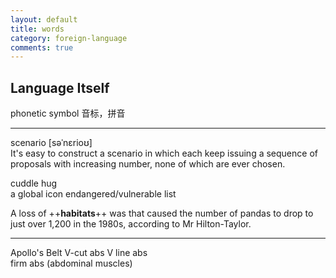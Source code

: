 ```yaml
---
layout: default
title: words 
category: foreign-language 
comments: true
---
```



## Language Itself
phonetic symbol 音标，拼音

---
scenario [səˈnɛrioʊ]  
It's easy to construct a scenario in which each keep issuing a sequence of proposals with increasing number, none of which are ever chosen.  

cuddle hug  
a global icon
endangered/vulnerable list

A loss of ++**habitats**++ was that caused the number of pandas to drop to just over 1,200 in the 1980s, according to Mr Hilton-Taylor.

---
Apollo's Belt  V-cut abs  V line abs  
firm abs (abdominal muscles)  
